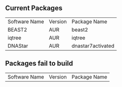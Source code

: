 
## Current Packages

|     |     |     |
| --- | --- | --- |
| Software Name | Version | Package Name |
| BEAST2 | AUR | beast2 |
| iqtree | AUR | iqtree |
| DNAStar | AUR | dnastar7activated |



## Packages fail to build

|     |     |     |
| --- | --- | --- |
| Software Name | Version | Package Name |
